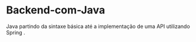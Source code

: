 # Backend-com-Java
 Java partindo da sintaxe básica até a implementação de uma API utilizando Spring .
